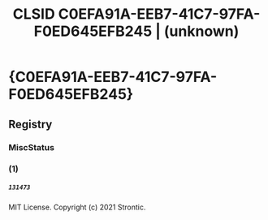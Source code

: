 ﻿---
title: "CLSID C0EFA91A-EEB7-41C7-97FA-F0ED645EFB245 | (unknown)"
excerpt: What is COM-Object CLSID C0EFA91A-EEB7-41C7-97FA-F0ED645EFB245?
---

# {C0EFA91A-EEB7-41C7-97FA-F0ED645EFB245}


## Registry


### MiscStatus


### (1)

##### `131473`

MIT License. Copyright (c) 2021 Strontic.


